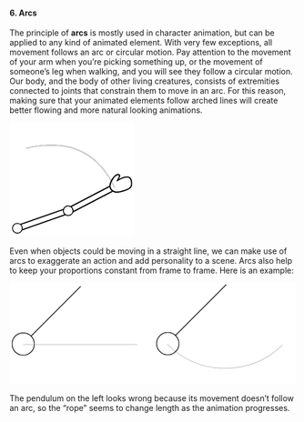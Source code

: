 #### 6. Arcs

The principle of **arcs** is mostly used in character animation, but can be applied to any kind of animated element. With very few exceptions, all movement follows an arc or circular motion. Pay attention to the movement of your arm when you’re picking something up, or the movement of someone’s leg when walking, and you will see they follow a circular motion. Our body, and the body of other living creatures, consists of extremities connected to joints that constrain them to move in an arc. For this reason, making sure that your animated elements follow arched lines will create better flowing and more natural looking animations.

![](/assets/15_arcs_arm.gif)

Even when objects could be moving in a straight line, we can make use of arcs to exaggerate an action and add personality to a scene.  Arcs also help to keep your proportions constant from frame to frame. Here is an example:

![](/assets/16_arcs_pendulums.gif)

The pendulum on the left looks wrong because its movement doesn’t follow an arc, so the “rope” seems to change length as the animation progresses.